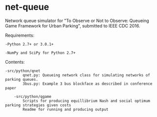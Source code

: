 # net-queue
Network queue simulator for "To Observe or Not to Observe: Queueing Game Framework for Urban Parking", submitted to IEEE CDC 2016.


Requirements:
	
	-Python 2.7+ or 3.0.1+
	
	-NumPy and SciPy for Python 2.7+

Contents:
	
	-src/python/qnet
    		qnet.py: Queueing network class for simulating networks of parking queues.
    		3bus.py: Example 3 bus blockface as described in conference paper
    		
    	-src/python/qgame
    		Scripts for producing equillibrium Nash and social optimum parking strategies given costs
    		Readme for running and producing output
